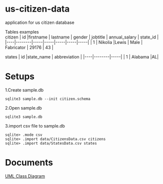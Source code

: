# us-citizen-data
application for us citizen database 

Tables examples  
citizen
| id |firstname | lastname | gender | jobtitle | annual_salary | state_id |
|----|--------|-----|-----|-----|-----|-----|
| 1 | Nikolia |Lewis | Male | Fabricator | 29176 | 43 |

states
| id |state_name | abbreviation |
|----|--------|-----|
| 1 | Alabama |AL|

# Setups

1.Create sample.db
```
sqlite3 sample.db --init citizen.schema
```
2.Open sample.db
```
sqlite3 sample.db
```
3.import csv file to sample.db
```
sqlite> .mode csv
sqlite> .import data/CitizensData.csv citizens
sqlite> .import data/StatesData.csv states
```
# Documents

[UML Class Diagram](https://github.com/wave49192/us-citizen-data/wiki/UML-Class-Diagram)
